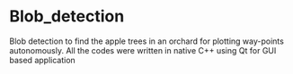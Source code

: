 # Blob_detection
Blob detection to find the apple trees in an orchard for plotting way-points autonomously.
All the codes were written in native C++ using Qt for GUI based application
